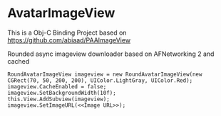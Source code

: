 # AvatarImageView

This is a Obj-C Binding Project based on https://github.com/abiaad/PAAImageView

Rounded async imageview downloader based on AFNetworking 2 and cached

```
RoundAvatarImageView imageview = new RoundAvatarImageView(new CGRect(70, 50, 200, 200), UIColor.LightGray, UIColor.Red);
imageview.CacheEnabled = false;
imageview.SetBackgroundWidth(10f);
this.View.AddSubview(imageview);
imageview.SetImageURL(<<Image URL>>);
```
